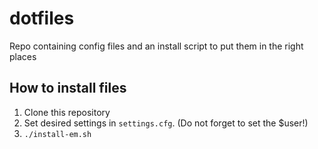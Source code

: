 # dotfiles

Repo containing config files and an install script to put them in the right places

## How to install files

1. Clone this repository
1. Set desired settings in `settings.cfg`. (Do not forget to set the $user!)
1. `./install-em.sh`
